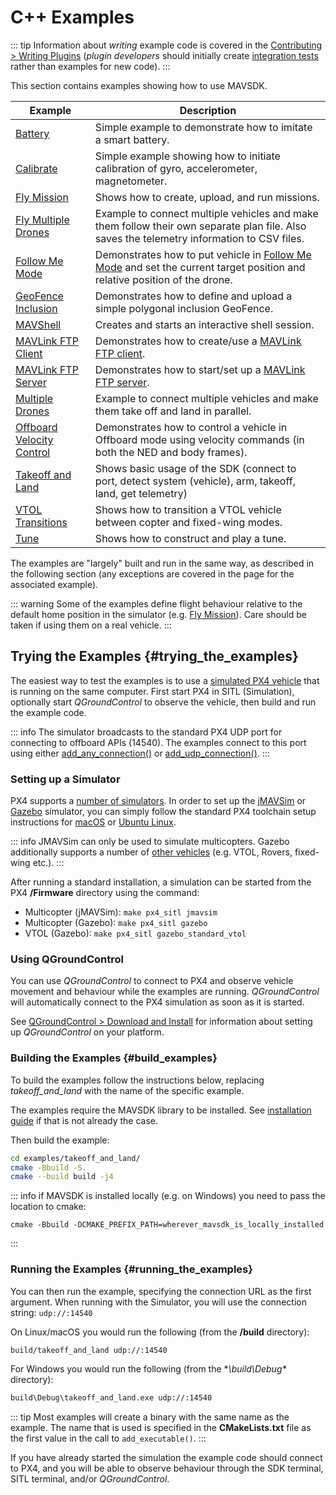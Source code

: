 # C++ Examples

::: tip
Information about *writing* example code is covered in the [Contributing > Writing Plugins](../contributing/plugins.md) (*plugin developers* should initially create [integration tests](../contributing/plugins.md#integration_tests) rather than examples for new code).
:::

This section contains examples showing how to use MAVSDK.

Example | Description
--- | ---
[Battery](https://github.com/mavlink/MAVSDK/tree/main/examples/battery) | Simple example to demonstrate how to imitate a smart battery.
[Calibrate](https://github.com/mavlink/MAVSDK/tree/main/examples/calibrate) | Simple example showing how to initiate calibration of gyro, accelerometer, magnetometer.
[Fly Mission](../examples/fly_mission.md) | Shows how to create, upload, and run missions.
[Fly Multiple Drones](https://github.com/mavlink/MAVSDK/tree/main/examples/fly_multiple_drones) | Example to connect multiple vehicles and make them follow their own separate plan file. Also saves the telemetry information to CSV files.
[Follow Me Mode](../examples/follow_me.md) | Demonstrates how to put vehicle in [Follow Me Mode](../guide/follow_me.md) and set the current target position and relative position of the drone.
[GeoFence Inclusion](https://github.com/mavlink/MAVSDK/tree/main/examples/geofence_inclusion) | Demonstrates how to define and upload a simple polygonal inclusion GeoFence.
[MAVShell](https://github.com/mavlink/MAVSDK/tree/main/examples/mavshell) | Creates and starts an interactive shell session.
[MAVLink FTP Client](https://github.com/mavlink/MAVSDK/tree/main/examples/ftp_client) | Demonstrates how to create/use a [MAVLink FTP client](https://mavlink.io/en/services/ftp.html).
[MAVLink FTP Server](https://github.com/mavlink/MAVSDK/tree/main/examples/ftp_server) | Demonstrates how to start/set up a [MAVLink FTP server](https://mavlink.io/en/services/ftp.html).
[Multiple Drones](https://github.com/mavlink/MAVSDK/tree/main/examples/multiple_drones) | Example to connect multiple vehicles and make them take off and land in parallel.
[Offboard Velocity Control](../examples/offboard_velocity.md) | Demonstrates how to control a vehicle in Offboard mode using velocity commands (in both the NED and body frames).
[Takeoff and Land](../examples/takeoff_and_land.md) | Shows basic usage of the SDK (connect to port, detect system (vehicle), arm, takeoff, land, get telemetry)
[VTOL Transitions](../examples/transition_vtol_fixed_wing.md) | Shows how to transition a VTOL vehicle between copter and fixed-wing modes.
[Tune](https://github.com/mavlink/MAVSDK/tree/main/examples/tune) | Shows how to construct and play a tune.

The examples are "largely" built and run in the same way, as described in the following section (any exceptions are covered in the page for the associated example).

::: warning
Some of the examples define flight behaviour relative to the default home position in the simulator (e.g. [Fly Mission](../examples/fly_mission.md)).
Care should be taken if using them on a real vehicle.
:::

## Trying the Examples {#trying_the_examples}

The easiest way to test the examples is to use a [simulated PX4 vehicle](https://docs.px4.io/master/en/simulation/) that is running on the same computer.
First start PX4 in SITL (Simulation), optionally start *QGroundControl* to observe the vehicle, then build and run the example code.

::: info
The simulator broadcasts to the standard PX4 UDP port for connecting to offboard APIs (14540).
The examples connect to this port using either [add_any_connection()](../api_reference/classmavsdk_1_1_mavsdk.md#classmavsdk_1_1_mavsdk_1a405041a5043c610c86540de090626d97) or [add_udp_connection()](../api_reference/classmavsdk_1_1_mavsdk.md#classmavsdk_1_1_mavsdk_1aa43dfb00d5118d26ae5aabd0f9ba56b2).
:::


### Setting up a Simulator

PX4 supports a [number of simulators](https://docs.px4.io/master/en/simulation/).
In order to set up the [jMAVSim](https://docs.px4.io/master/en/simulation/jmavsim.html) or [Gazebo](https://docs.px4.io/master/en/simulation/gazebo.html) simulator, you can simply follow the standard PX4 toolchain setup instructions for [macOS](https://docs.px4.io/master/en/dev_setup/dev_env_mac.html) or [Ubuntu Linux](https://docs.px4.io/master/en/dev_setup/dev_env_linux_ubuntu.html).

::: info
JMAVSim can only be used to simulate multicopters.
Gazebo additionally supports a number of [other vehicles](https://docs.px4.io/master/en/simulation/gazebo.html#html#running-the-simulation) (e.g. VTOL, Rovers, fixed-wing etc.).
:::

After running a standard installation, a simulation can be started from the PX4 **/Firmware** directory using the command:
* Multicopter (jMAVSim): `make px4_sitl jmavsim`
* Multicopter (Gazebo): `make px4_sitl gazebo`
* VTOL (Gazebo):  `make px4_sitl gazebo_standard_vtol`


### Using QGroundControl

You can use *QGroundControl* to connect to PX4 and observe vehicle movement and behaviour while the examples are running.
*QGroundControl* will automatically connect to the PX4 simulation as soon as it is started.

See [QGroundControl > Download and Install](https://docs.qgroundcontrol.com/en/getting_started/download_and_install.html) for information about setting up *QGroundControl* on your platform.


### Building the Examples {#build_examples}

To build the examples follow the instructions below, replacing *takeoff_and_land* with the name of the specific example.

The examples require the MAVSDK library to be installed.
See [installation guide](../guide/installation.md) if that is not already the case.

Then build the example:
```sh
cd examples/takeoff_and_land/
cmake -Bbuild -S.
cmake --build build -j4
```

::: info
if MAVSDK is installed locally (e.g. on Windows) you need to pass the location to cmake:

```
cmake -Bbuild -DCMAKE_PREFIX_PATH=wherever_mavsdk_is_locally_installed
```
:::

### Running the Examples {#running_the_examples}

You can then run the example, specifying the connection URL as the first argument.
When running with the Simulator, you will use the connection string: `udp://:14540`

On Linux/macOS you would run the following (from the **/build** directory):
```sh
build/takeoff_and_land udp://:14540
```

For Windows you would run the following (from the **\build\Debug\** directory):
```cmd
build\Debug\takeoff_and_land.exe udp://:14540
```

::: tip
Most examples will create a binary with the same name as the example.
The name that is used is specified in the **CMakeLists.txt** file as the first value in the call to `add_executable()`.
:::

If you have already started the simulation the example code should connect to PX4,
and you will be able to observe behaviour through the SDK terminal, SITL terminal, and/or *QGroundControl*.
